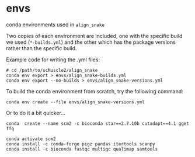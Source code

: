 # envs
conda environments used in `align_snake`

Two copies of each environment are included, one with the specific build we used (`*-builds.yml`) and the other which has the package versions rather than the specific build.

Example code for writing the .yml files:
```
# cd /path/to/scMuscle2/align_snake
conda env export > envs/align_snake-builds.yml
conda env export --no-builds > envs/align_snake-versions.yml
```

To build the conda environment from scratch, try the following command:
```
conda env create --file envs/align_snake-versions.yml
```

Or to do it a bit quicker...
```
conda  create --name scm2 -c bioconda star==2.7.10b cutadapt==4.1 gget ffq 

conda activate scm2
conda install -c conda-forge pigz pandas itertools scanpy
conda install -c bioconda fastqc multiqc qualimap samtools
```